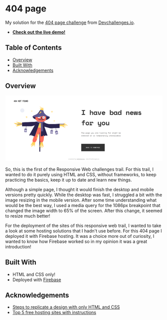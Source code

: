 # 404 page

My solution for the [404 page challenge](https://devchallenges.io/challenges/wBunSb7FPrIepJZAg0sY) from [Devchallenges.io](http://devchallenges.io).

- [**Check out the live demo!**](https://dc-rw-notfound.web.app/)


## Table of Contents

- [Overview](#overview)
- [Built With](#built-with)
- [Acknowledgements](#acknowledgements)

## Overview

![screenshot1](./assets/final_desktop.png)


So, this is the first of the Responsive Web challenges trail. For this trail, I wanted to do it purely using HTML and CSS, without frameworks, to keep practicing the basics, keep it up to date and learn new things.

Although a simple page, I thought it would finish the desktop and mobile versions pretty quickly. While the desktop was fast, I struggled a bit with the image resizing in the mobile version. After some time understanding what would be the best way, I used a media query for the 1086px breakpoint that changed the image width to 65% of the screen. After this change, it seemed to resize much better!

For the deployment of the sites of this responsive web trail, I wanted to take a look at some hosting solutions that I hadn't use before. For this 404 page I deployed it with Firebase hosting. It was a choice more out of curiosity, I wanted to know how Firebase worked so in my opinion it was a great introduction! 


## Built With

- HTML and CSS only!
- Deployed with [Firebase](https://firebase.google.com/docs/hosting)


## Acknowledgements

- [Steps to replicate a design with only HTML and CSS](https://devchallenges-blogs.web.app/how-to-replicate-design/)
- [Top 5 free hosting sites with instructions](https://blogs.devchallenges.io/posts/tJ26U8MhZTPgBSRSwpqr)
